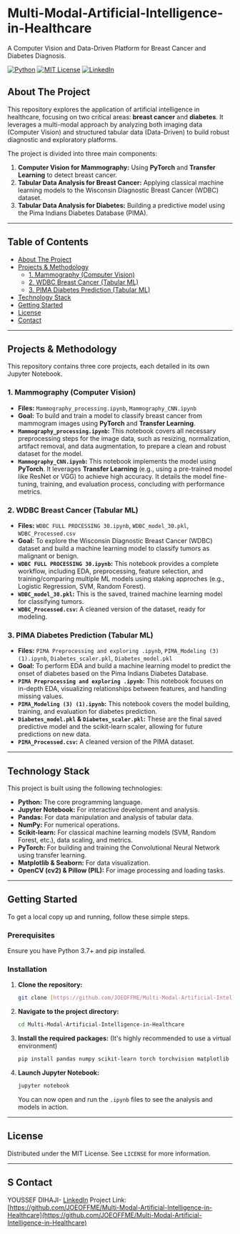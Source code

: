 # Multi-Modal-Artificial-Intelligence-in-Healthcare

A Computer Vision and Data-Driven Platform for Breast Cancer and Diabetes Diagnosis.

[![Python][python-shield]](#)
[![MIT License][license-shield]][license-url]
[![LinkedIn][linkedin-shield]][linkedin-url]

[python-shield]: https://img.shields.io/badge/Python-3.9+-blue?logo=python&logoColor=white
[license-shield]: https://img.shields.io/github/license/JOEOFFME/Multi-Modal-Artificial-Intelligence-in-Healthcare?style=flat
[license-url]: https://github.com/JOEOFFME/Multi-Modal-Artificial-Intelligence-in-Healthcare/blob/main/LICENSE
[linkedin-shield]: https://img.shields.io/badge/LinkedIn-Contact-blue?style=flat&logo=linkedin
[linkedin-url]: https://www.linkedin.com/in/youssef-dihaji-8458b0310/overlay/about-this-profile/

##  About The Project

This repository explores the application of artificial intelligence in healthcare, focusing on two critical areas: **breast cancer** and **diabetes**. It leverages a multi-modal approach by analyzing both imaging data (Computer Vision) and structured tabular data (Data-Driven) to build robust diagnostic and exploratory platforms.

The project is divided into three main components:
1.  **Computer Vision for Mammography:** Using **PyTorch** and **Transfer Learning** to detect breast cancer.
2.  **Tabular Data Analysis for Breast Cancer:** Applying classical machine learning models to the Wisconsin Diagnostic Breast Cancer (WDBC) dataset.
3.  **Tabular Data Analysis for Diabetes:** Building a predictive model using the Pima Indians Diabetes Database (PIMA).

---

##  Table of Contents

- [About The Project](#-about-the-project)
- [Projects & Methodology](#-projects--methodology)
  - [1. Mammography (Computer Vision)](#1-mammography-computer-vision)
  - [2. WDBC Breast Cancer (Tabular ML)](#2-wdbc-breast-cancer-tabular-ml)
  - [3. PIMA Diabetes Prediction (Tabular ML)](#3-pima-diabetes-prediction-tabular-ml)
- [ Technology Stack](#-technology-stack)
- [ Getting Started](#-getting-started)
- [ License](#-license)
- [ Contact](#-contact)

---

## Projects & Methodology

This repository contains three core projects, each detailed in its own Jupyter Notebook.

### 1. Mammography (Computer Vision)
- **Files:** `Mammography_processing.ipynb`, `Mammography_CNN.ipynb`
- **Goal:** To build and train a model to classify breast cancer from mammogram images using **PyTorch** and **Transfer Learning**.
- **`Mammography_processing.ipynb`:** This notebook covers all necessary preprocessing steps for the image data, such as resizing, normalization, artifact removal, and data augmentation, to prepare a clean and robust dataset for the model.
- **`Mammography_CNN.ipynb`:** This notebook implements the model using **PyTorch**. It leverages **Transfer Learning** (e.g., using a pre-trained model like ResNet or VGG) to achieve high accuracy. It details the model fine-tuning, training, and evaluation process, concluding with performance metrics.

### 2. WDBC Breast Cancer (Tabular ML)
- **Files:** `WDBC FULL PROCESSING 30.ipynb`, `WDBC_model_30.pkl`, `WDBC_Processed.csv`
- **Goal:** To explore the Wisconsin Diagnostic Breast Cancer (WDBC) dataset and build a machine learning model to classify tumors as malignant or benign.
- **`WDBC FULL PROCESSING 30.ipynb`:** This notebook provides a complete workflow, including EDA, preprocessing, feature selection, and training/comparing multiple ML models using staking approches (e.g., Logistic Regression, SVM, Random Forest).
- **`WDBC_model_30.pkl`:** This is the saved, trained machine learning model for classifying tumors.
- **`WDBC_Processed.csv`:** A cleaned version of the dataset, ready for modeling.

### 3. PIMA Diabetes Prediction (Tabular ML)
- **Files:** `PIMA Preprocessing and exploring .ipynb`, `PIMA_Modeling (3) (1).ipynb`, `Diabetes_scaler.pkl`, `Diabetes_model.pkl`
- **Goal:** To perform EDA and build a machine learning model to predict the onset of diabetes based on the Pima Indians Diabetes Database.
- **`PIMA Preprocessing and exploring .ipynb`:** This notebook focuses on in-depth EDA, visualizing relationships between features, and handling missing values.
- **`PIMA_Modeling (3) (1).ipynb`:** This notebook covers the model building, training, and evaluation for diabetes prediction.
- **`Diabetes_model.pkl` & `Diabetes_scaler.pkl`:** These are the final saved predictive model and the scikit-learn scaler, allowing for future predictions on new data.
- **`PIMA_Processed.csv`:** A cleaned version of the PIMA dataset.

---

##  Technology Stack

This project is built using the following technologies:

- **Python:** The core programming language.
- **Jupyter Notebook:** For interactive development and analysis.
- **Pandas:** For data manipulation and analysis of tabular data.
- **NumPy:** For numerical operations.
- **Scikit-learn:** For classical machine learning models (SVM, Random Forest, etc.), data scaling, and metrics.
- **PyTorch:** For building and training the Convolutional Neural Network using transfer learning.
- **Matplotlib & Seaborn:** For data visualization.
- **OpenCV (cv2) & Pillow (PIL):** For image processing and loading tasks.

---

##  Getting Started

To get a local copy up and running, follow these simple steps.

### Prerequisites

Ensure you have Python 3.7+ and pip installed.

### Installation

1.  **Clone the repository:**
    ```sh
    git clone [https://github.com/JOEOFFME/Multi-Modal-Artificial-Intelligence-in-Healthcare.git](https://github.com/JOEOFFME/Multi-Modal-Artificial-Intelligence-in-Healthcare.git)
    ```

2.  **Navigate to the project directory:**
    ```sh
    cd Multi-Modal-Artificial-Intelligence-in-Healthcare
    ```

3.  **Install the required packages:**
    (It's highly recommended to use a virtual environment)
    ```sh
    pip install pandas numpy scikit-learn torch torchvision matplotlib seaborn jupyter opencv-python pillow
    ```

4.  **Launch Jupyter Notebook:**
    ```sh
    jupyter notebook
    ```
    You can now open and run the `.ipynb` files to see the analysis and models in action.

---

##  License

Distributed under the MIT License. See `LICENSE` for more information.

---

## S Contact

YOUSSEF DIHAJI- [LinkedIn](https://www.linkedin.com/in/youssef-dihaji-8458b0310/overlay/about-this-profile/) Project Link: [https://github.com/JOEOFFME/Multi-Modal-Artificial-Intelligence-in-Healthcare](https://github.com/JOEOFFME/Multi-Modal-Artificial-Intelligence-in-Healthcare)
